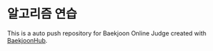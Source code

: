 # 알고리즘 연습
This is a auto push repository for Baekjoon Online Judge created with [BaekjoonHub](https://github.com/BaekjoonHub/BaekjoonHub).
